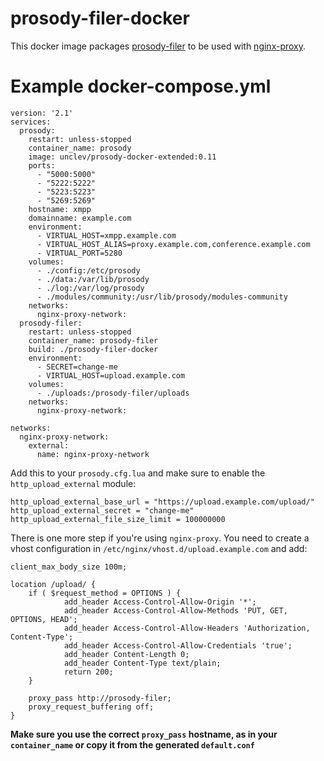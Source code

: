 # prosody-filer-docker
This docker image packages [prosody-filer](https://github.com/ThomasLeister/prosody-filer) to be used with [nginx-proxy](https://github.com/jwilder/nginx-proxy).

# Example docker-compose.yml
```
version: '2.1'
services:
  prosody:
    restart: unless-stopped
    container_name: prosody
    image: unclev/prosody-docker-extended:0.11
    ports:
      - "5000:5000"
      - "5222:5222"
      - "5223:5223"
      - "5269:5269"
    hostname: xmpp
    domainname: example.com
    environment:
      - VIRTUAL_HOST=xmpp.example.com
      - VIRTUAL_HOST_ALIAS=proxy.example.com,conference.example.com
      - VIRTUAL_PORT=5280
    volumes:
      - ./config:/etc/prosody
      - ./data:/var/lib/prosody
      - ./log:/var/log/prosody
      - ./modules/community:/usr/lib/prosody/modules-community
    networks:
      nginx-proxy-network:
  prosody-filer:
    restart: unless-stopped
    container_name: prosody-filer
    build: ./prosody-filer-docker
    environment:
      - SECRET=change-me
      - VIRTUAL_HOST=upload.example.com
    volumes:
      - ./uploads:/prosody-filer/uploads
    networks:
      nginx-proxy-network:

networks:
  nginx-proxy-network:
    external:
      name: nginx-proxy-network
```

Add this to your `prosody.cfg.lua` and make sure to enable the `http_upload_external` module:
```
http_upload_external_base_url = "https://upload.example.com/upload/"
http_upload_external_secret = "change-me"
http_upload_external_file_size_limit = 100000000
```

There is one more step if you're using `nginx-proxy`. You need to create a vhost configuration in `/etc/nginx/vhost.d/upload.example.com` and add:
```
client_max_body_size 100m;

location /upload/ {
    if ( $request_method = OPTIONS ) {
            add_header Access-Control-Allow-Origin '*';
            add_header Access-Control-Allow-Methods 'PUT, GET, OPTIONS, HEAD';
            add_header Access-Control-Allow-Headers 'Authorization, Content-Type';
            add_header Access-Control-Allow-Credentials 'true';
            add_header Content-Length 0;
            add_header Content-Type text/plain;
            return 200;
    }

    proxy_pass http://prosody-filer;
    proxy_request_buffering off;
}
```

**Make sure you use the correct `proxy_pass` hostname, as in your `container_name` or copy it from the generated `default.conf`**
